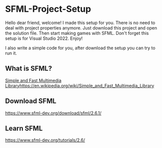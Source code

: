 # SFML-Project-Setup

Hello dear friend, welcome! I made this setup for you. There is no need to deal with project properties anymore. Just download this project and open the solution file. Then start making games with SFML. Don't forget this setup is for Visual Studio 2022. Enjoy!

I also write a simple code for you, after download the setup you can try to run it.

## What is SFML?
[Simple and Fast Multimedia Library](https://en.wikipedia.org/wiki/Simple_and_Fast_Multimedia_Library)https://en.wikipedia.org/wiki/Simple_and_Fast_Multimedia_Library

## Download SFML
https://www.sfml-dev.org/download/sfml/2.6.1/

## Learn SFML
https://www.sfml-dev.org/tutorials/2.6/
